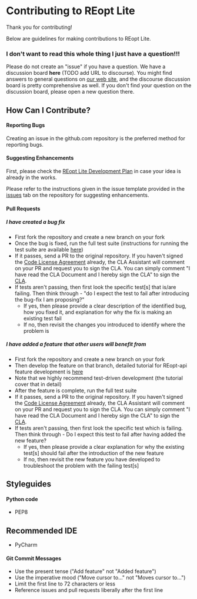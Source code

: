 # Contributing to REopt Lite
Thank you for contributing! 

Below are guidelines for making contributions to REopt Lite.


### I don't want to read this whole thing I just have a question!!!
Please do not create an "issue" if you have a question. We have a discussion board **here** (TODO add URL to discourse). You might find answers to general questions on [our web site](https://reopt.nrel.gov/), and the discourse discussion board is pretty comprehensive as well. If you don't find your question on the discussion board, please open a new question there. 

## How Can I Contribute?

#### Reporting Bugs
Creating an issue in the github.com repository is the preferred method for reporting bugs. 


#### Suggesting Enhancements
First, please check the [REopt Lite Development Plan](https://reopt.nrel.gov/development-plans.html) in case your idea is already in the works.

Please refer to the instructions given in the issue template provided in the [issues](https://github.com/NREL/reopt_api/issues) tab on the repository for suggesting enhancements. 

#### Pull Requests

##### I have created a bug fix

- First fork the repository and create a new branch on your fork
- Once the bug is fixed, run the full test suite (instructions for running the test suite are available [here](https://github.com/NREL/reopt_api/wiki/Testing-the-REopt-API))
- If it passes, send a PR to the original repository. If you haven't signed the [Code License Agreement](https://github.com/NREL/REopt_Lite_API/blob/master/cla.md) already, the CLA Assistant will comment on your PR and request you to sign the CLA. You can simply comment "I have read the CLA Document and I hereby sign the CLA" to sign the [CLA](https://github.com/NREL/REopt_Lite_API/blob/master/cla.md). 
- If tests aren't passing, then first look the specific test[s] that is/are failing. Then think through - "do I expect the test to fail after introducing the bug-fix I am proposing?"
    - If yes, then please provide a clear description of the identified bug, how you fixed it, and explanation for why the fix is making an existing test fail
    - If no, then revisit the changes you introduced to identify where the problem is

##### I have added a feature that other users will benefit from

- First fork the repository and create a new branch on your fork
- Then develop the feature on that branch, detailed tutorial for REopt-api feature development is [here](https://github.com/NREL/reopt_api/wiki/Developing-the-API)
- Note that we highly recommend test-driven development (the tutorial cover that in detail)
- After the feature is complete, run the full test suite
- If it passes, send a PR to the original repository. If you haven't signed the [Code License Agreement](https://github.com/NREL/REopt_Lite_API/blob/master/cla.md) already, the CLA Assistant will comment on your PR and request you to sign the CLA. You can simply comment "I have read the CLA Document and I hereby sign the CLA" to sign the [CLA](https://github.com/NREL/REopt_Lite_API/blob/master/cla.md). 
- If tests aren't passing, then first look the specific test which is failing. Then think through - Do I expect this test to fail after having added the new feature? 
    - If yes, then please provide a clear explanation for why the existing test[s] should fail after the introduction of the new feature
    - If no, then revisit the new feature you have developed to troubleshoot the problem with the failing test[s]


## Styleguides

#### Python code
- PEP8

## Recommended IDE
- PyCharm

#### Git Commit Messages
- Use the present tense ("Add feature" not "Added feature")
- Use the imperative mood ("Move cursor to..." not "Moves cursor to...")
- Limit the first line to 72 characters or less
- Reference issues and pull requests liberally after the first line
